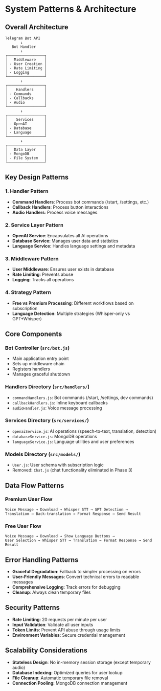 # System Patterns & Architecture

## Overall Architecture

```
Telegram Bot API
       ↓
   Bot Handler
       ↓
┌─────────────────┐
│   Middleware    │
│ - User Creation │
│ - Rate Limiting │
│ - Logging       │
└─────────────────┘
       ↓
┌─────────────────┐
│    Handlers     │
│ - Commands      │
│ - Callbacks     │
│ - Audio         │
└─────────────────┘
       ↓
┌─────────────────┐
│    Services     │
│ - OpenAI        │
│ - Database      │
│ - Language      │
└─────────────────┘
       ↓
┌─────────────────┐
│   Data Layer    │
│ - MongoDB       │
│ - File System   │
└─────────────────┘
```

## Key Design Patterns

### 1. Handler Pattern
- **Command Handlers**: Process bot commands (/start, /settings, etc.)
- **Callback Handlers**: Process button interactions
- **Audio Handlers**: Process voice messages

### 2. Service Layer Pattern
- **OpenAI Service**: Encapsulates all AI operations
- **Database Service**: Manages user data and statistics
- **Language Service**: Handles language settings and metadata

### 3. Middleware Pattern
- **User Middleware**: Ensures user exists in database
- **Rate Limiting**: Prevents abuse
- **Logging**: Tracks all operations

### 4. Strategy Pattern
- **Free vs Premium Processing**: Different workflows based on subscription
- **Language Detection**: Multiple strategies (Whisper-only vs GPT+Whisper)

## Core Components

### Bot Controller (`src/bot.js`)
- Main application entry point
- Sets up middleware chain
- Registers handlers
- Manages graceful shutdown

### Handlers Directory (`src/handlers/`)
- `commandHandlers.js`: Bot commands (/start, /settings, dev commands)
- `callbackHandlers.js`: Inline keyboard callbacks
- `audioHandler.js`: Voice message processing

### Services Directory (`src/services/`)
- `openaiService.js`: AI operations (speech-to-text, translation, detection)
- `databaseService.js`: MongoDB operations
- `languageService.js`: Language utilities and user preferences

### Models Directory (`src/models/`)
- `User.js`: User schema with subscription logic
- Removed: `Chat.js` (chat functionality eliminated in Phase 3)

## Data Flow Patterns

### Premium User Flow
```
Voice Message → Download → Whisper STT → GPT Detection → 
Translation → Back-translation → Format Response → Send Result
```

### Free User Flow  
```
Voice Message → Download → Show Language Buttons → 
User Selection → Whisper STT → Translation → Format Response → Send Result
```

## Error Handling Patterns
- **Graceful Degradation**: Fallback to simpler processing on errors
- **User-Friendly Messages**: Convert technical errors to readable messages
- **Comprehensive Logging**: Track errors for debugging
- **Cleanup**: Always clean temporary files

## Security Patterns
- **Rate Limiting**: 20 requests per minute per user
- **Input Validation**: Validate all user inputs
- **Token Limits**: Prevent API abuse through usage limits
- **Environment Variables**: Secure credential management

## Scalability Considerations
- **Stateless Design**: No in-memory session storage (except temporary audio)
- **Database Indexing**: Optimized queries for user lookup
- **File Cleanup**: Automatic temporary file removal
- **Connection Pooling**: MongoDB connection management 